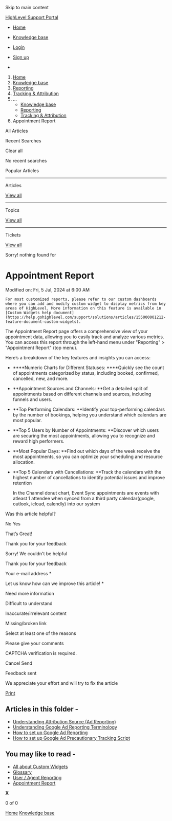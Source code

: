 Skip to main content

[ HighLevel Support Portal ](https://help.gohighlevel.com)

  * [ Home ](/support/home)
  * [ Knowledge base ](/support/solutions)

  * [Login](/support/login)
  * [Sign up](/support/signup)
  * 

  1. [Home](/support/home)
  2. [Knowledge base](/support/solutions)
  3. [Reporting](/support/solutions/48000451278)
  4. [Tracking & Attribution](/support/solutions/folders/48000672285)
  5. ... 
     * [Knowledge base](/support/solutions)
     * [Reporting](/support/solutions/48000451278)
     * [Tracking & Attribution](/support/solutions/folders/48000672285)
  6. Appointment Report

All  Articles 

Recent Searches

Clear all

No recent searches

Popular Articles

* * *

Articles

[View all](/support/search/solutions)

* * *

Topics

[View all](/support/search/topics)

* * *

Tickets

[View all](/support/search/tickets)

Sorry! nothing found for   

# Appointment Report

Modified on: Fri, 5 Jul, 2024 at 6:00 AM

    For most customized reports, please refer to our custom dashboards where you can add and modify custom widget to display metrics from key areas of HighLevel. More information on this feature is available in [Custom Widgets help document](https://help.gohighlevel.com/support/solutions/articles/155000001212-feature-document-custom-widgets).

The Appointment Report page offers a comprehensive view of your appointment data, allowing you to easily track and analyze various metrics. You can access this report through the left-hand menu under "Reporting" > "Appointment Report" (top menu). 

Here’s a breakdown of the key features and insights you can access:

  * ****Numeric Charts for Different Statuses:  ****Quickly see the count of appointments categorized by status, including booked, confirmed, cancelled, new, and more.

  * **Appointment Sources and Channels:  **Get a detailed split of appointments based on different channels and sources, including funnels and users.

  * **Top Performing Calendars:  **Identify your top-performing calendars by the number of bookings, helping you understand which calendars are most popular.

  * **Top 5 Users by Number of Appointments:  **Discover which users are securing the most appointments, allowing you to recognize and reward high performers.

  * **Most Popular Days:  **Find out which days of the week receive the most appointments, so you can optimize your scheduling and resource allocation.

  * **Top 5 Calendars with Cancellations:  **Track the calendars with the highest number of cancellations to identify potential issues and improve retention  

    In the Channel donut chart, Event Sync appointments are events with atleast 1 attendee when synced from a third party calendar(google, outlook, icloud, calendly) into our system

Was this article helpful?

No  Yes 

That’s Great!

Thank you for your feedback

Sorry! We couldn't be helpful

Thank you for your feedback

Your e-mail address *

Let us know how can we improve this article! *

Need more information 

Difficult to understand 

Inaccurate/irrelevant content 

Missing/broken link 

Select at least one of the reasons 

Please give your comments 

CAPTCHA verification is required. 

Cancel  Send 

Feedback sent

We appreciate your effort and will try to fix the article

[Print](javascript:print\(\))

## Articles in this folder -

  * [Understanding Attribution Source (Ad Reporting)](/support/solutions/articles/48001219997-understanding-attribution-source-ad-reporting-)
  * [Understanding Google Ad Reporting Terminology](/support/solutions/articles/48001219241-understanding-google-ad-reporting-terminology)
  * [How to set up Google Ad Reporting](/support/solutions/articles/48001219312-how-to-set-up-google-ad-reporting)
  * [How to set up Google Ad Precautionary Tracking Script](/support/solutions/articles/48001219356-how-to-set-up-google-ad-precautionary-tracking-script)

## You may like to read -

  * [All about Custom Widgets](/support/solutions/articles/155000001212-all-about-custom-widgets)
  * [Glossary](/support/solutions/articles/48001231169-glossary)
  * [User / Agent Reporting](/support/solutions/articles/48001183037-user-agent-reporting)
  * [Appointment Report](/support/solutions/articles/48001173728-appointment-report)

**X**

0 of 0 []()

[Home](/support/home) [Knowledge base](/support/solutions)
